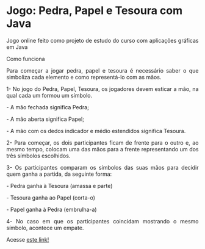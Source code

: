 # Jogo: Pedra, Papel e Tesoura com Java
<p align="justify">Jogo online feito como projeto de estudo do curso com aplicações gráficas em Java
  <p align="justify"> Como funciona
       
  <p align="justify"> Para começar a jogar pedra, papel e tesoura é necessário saber o que simboliza cada elemento e como representá-lo com as mãos.
  <p align="justify"> 1- No jogo do Pedra, Papel, Tesoura, os jogadores devem esticar a mão, na qual cada um formou um símbolo.
  <p align="justify"> - A mão fechada significa Pedra;
  <p align="justify"> - A mão aberta significa Papel;
  <p align="justify"> - A mão com os dedos indicador e médio estendidos significa Tesoura.
  <p align="justify"> 2- Para começar, os dois participantes ficam de frente para o outro e, ao mesmo tempo, colocam uma das mãos para a frente representando um dos três símbolos escolhidos.
  <p align="justify"> 3- Os participantes comparam os símbolos das suas mãos para decidir quem ganha a partida, da seguinte forma:
  <p align="justify"> - Pedra ganha à Tesoura (amassa e parte)
  <p align="justify"> - Tesoura ganha ao Papel (corta-o)
  <p align="justify"> - Papel ganha à Pedra (embrulha-a)
  <p align="justify"> 4- No caso em que os participantes coincidam mostrando o mesmo símbolo, acontece um empate.

  Acesse <a href="">este link!</a>
